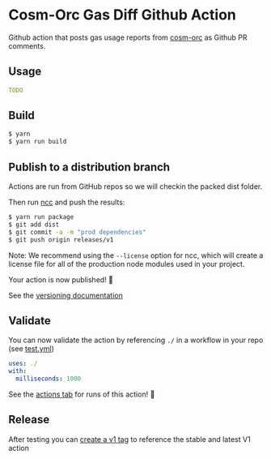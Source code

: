 # Cosm-Orc Gas Diff Github Action

Github action that posts gas usage reports from [cosm-orc](https://github.com/de-husk/cosm-orc) as Github PR comments.

## Usage
```yml
TODO
```

## Build

```bash
$ yarn
$ yarn run build
```

## Publish to a distribution branch

Actions are run from GitHub repos so we will checkin the packed dist folder. 

Then run [ncc](https://github.com/zeit/ncc) and push the results:
```bash
$ yarn run package
$ git add dist
$ git commit -a -m "prod dependencies"
$ git push origin releases/v1
```

Note: We recommend using the `--license` option for ncc, which will create a license file for all of the production node modules used in your project.

Your action is now published! :rocket: 

See the [versioning documentation](https://github.com/actions/toolkit/blob/master/docs/action-versioning.md)

## Validate

You can now validate the action by referencing `./` in a workflow in your repo (see [test.yml](.github/workflows/test.yml))

```yaml
uses: ./
with:
  milliseconds: 1000
```

See the [actions tab](https://github.com/actions/typescript-action/actions) for runs of this action! :rocket:

## Release

After testing you can [create a v1 tag](https://github.com/actions/toolkit/blob/master/docs/action-versioning.md) to reference the stable and latest V1 action
